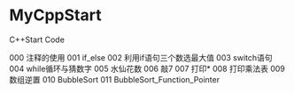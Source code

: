 # MyCppStart
C++Start Code

000 注释的使用
001 if_else
002 利用if语句三个数选最大值
003 switch语句
004 while循环与猜数字
005 水仙花数
006 敲7
007 打印*
008 打印乘法表
009 数组逆置
010 BubbleSort
011 BubbleSort_Function_Pointer
